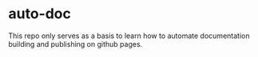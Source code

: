 # auto-doc
This repo only serves as a basis to learn how to automate documentation building and publishing on github pages.
